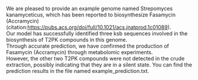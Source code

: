 We are pleased to provide an example genome named Strepomyces kanamyceticus, which has been reported to biosynthesize Fasamycin (Accramycin)(citation:https://pubs.acs.org/doi/full/10.1021/acs.jnatprod.1c01089). \
Our model has successfully identified three ksb sequences involved in the biosynthesis of T2PK compounds in this genome. \
Through accurate prediction, we have confirmed the production of Fasamycin (Accramycin) through metabolomic experiments. \
However, the other two T2PK compounds were not detected in the crude extraction, possibly indicating that they are in a silent state. You can find the prediction results in the file named example_prediction.txt.
